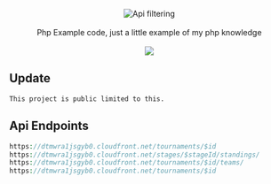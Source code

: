 <p align=center>

  <img src="https://external-content.duckduckgo.com/iu/?u=https%3A%2F%2Fwww.technouz.com%2Fwp-content%2Fuploads%2F2017%2F02%2Fphp.png&f=1&nofb=1" alt="Api filtering" />

  <br>
  <br>
  <span>Php Example code, just a little example of my php knowledge<br></span>
  <br>
  <a target="_blank" href="https://www.php.net/" title="Python version"><img src="https://img.shields.io/badge/php-8.0.1-green.svg"></a>
</p>

## Update
```console
This project is public limited to this.
```

## Api Endpoints
```php
https://dtmwra1jsgyb0.cloudfront.net/tournaments/$id
https://dtmwra1jsgyb0.cloudfront.net/stages/$stageId/standings/
https://dtmwra1jsgyb0.cloudfront.net/tournaments/$id/teams/
https://dtmwra1jsgyb0.cloudfront.net/tournaments/$id
```
